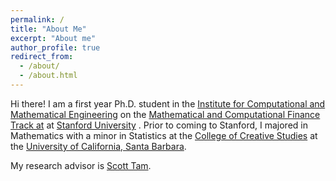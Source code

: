 ```yaml
---
permalink: /
title: "About Me"
excerpt: "About me"
author_profile: true
redirect_from: 
  - /about/
  - /about.html
---
```


Hi there! I am a first year Ph.D. student in the [Institute for Computational and Mathematical Engineering](https://icme.stanford.edu) on the [Mathematical and Computational Finance Track at](https://mcf.stanford.edu) at [Stanford University](https://stanford.edu) . Prior to coming to Stanford, I majored in Mathematics with a minor in Statistics at the [College of Creative Studies](https://ccs.ucsb.edu) at the [University of California, Santa Barbara](https://ucsb.edu). 

My research advisor is [Scott Tam](https://tenor.com/view/clown-nose-joker-funny-dropped-gif-23619188).